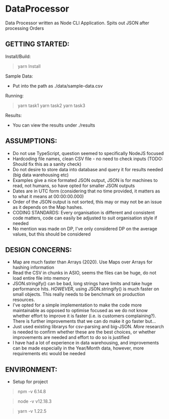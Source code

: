 # DataProcessor
Data Processor written as Node CLI Application. Spits out JSON after processing Orders



GETTING STARTED:
----------------

Install/Build:
> yarn Install

Sample Data:
* Put into the path as ./data/sample-data.csv 

Running:
> yarn task1
> yarn task2
> yarn task3

Results:
* You can view the results under ./results



ASSUMPTIONS:
------------

* Do not use TypeScript, question seemed to specifically NodeJS focused
* Hardcoding file names, clean CSV file - no need to check inputs (TODO: Should fix this as a sanity check)
* Do not desire to store data into database and query it for results needed (big data warehousing etc)
* Examples give a nice formated JSON output, JSON is for machines to read, not humans, so have opted 
    for smaller JSON outputs
* Dates are in UTC form (considering that no time provided, it matters as to what it means at 00:00:00.000)
* Order of the JSON output is not sorted, this may or may not be an issue as it depends on the Map hashes.
* CODING STANDARDS: Every organisation is different and consistent code matters, code can easily be
    adjusted to suit organisation style if needed
* No mention was made on DP, I've only considered DP on the average values, but this should be considered



DESIGN CONCERNS:
----------------

* Map are much faster than Arrays (2020). Use Maps over Arrays for hashing information
* Read the CSV in chunks in ASIO, seems the files can be huge, do not load entire file into memory
* JSON.stringify() can be bad, long strings have limits and take huge performance hits. *HOWEVER*, using
    JSON.stringify() is much faster on small objects. This really needs to be benchmark on production resources. 
* I've opted for a simple implementation to make the code more maintainable as opposed to optimise focused
    as we do not know whether effort to improve it is faster (i.e. is customers complaining?). There is
    further improvements that we can do make it go faster but...
* Just used existing librarys for csv-parsing and big-JSON. *More* research is needed to confirm whether
    these are the best choices, or whether improvements are needed and effort to do so is justified
* I have had a lot of experience in data warehousing, and improvements can be made especially in the 
    Year/Month data, however, more requirements etc would be needed



ENVIRONMENT:
------------

* Setup for project
> npm -v
6.14.8

> node -v
v12.18.3

> yarn -v 
1.22.5
